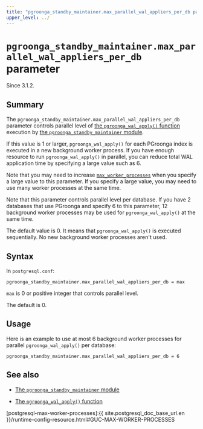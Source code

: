 ```yaml
---
title: "pgroonga_standby_maintainer.max_parallel_wal_appliers_per_db parameter"
upper_level: ../
---
```


# `pgroonga_standby_maintainer.max_parallel_wal_appliers_per_db` parameter

Since 3.1.2.

## Summary

The `pgroonga_standby_maintainer.max_parallel_wal_appliers_per_db` parameter controls parallel level of [the `pgroonga_wal_apply()` function][pgroonga-wal-apply] execution by [the `pgroonga_standby_maintainer` module][pgroonga-standby-maintainer].

If this value is 1 or larger, `pgroonga_wal_apply()` for each PGroonga index is executed in a new background worker process. If you have enough resource to run `pgroonga_wal_apply()` in parallel, you can reduce total WAL application time by specifying a large value such as 6.

Note that you may need to increase [`max_worker_processes`](postgresql-max-worker-processes) when you specify a large value to this parameter. If you specify a large value, you may need to use many worker processes at the same time.

Note that this parameter controls parallel level per database. If you have 2 databases that use PGroonga and specify 6 to this parameter, 12 background worker processes may be used for `pgroonga_wal_apply()` at the same time.

The default value is 0. It means that `pgroonga_wal_apply()` is executed sequentially. No new background worker processes aren't used.

## Syntax

In `postgresql.conf`:

```text
pgroonga_standby_maintainer.max_parallel_wal_appliers_per_db = max
```

`max` is 0 or positive integer that controls parallel level.

The default is 0.

## Usage

Here is an example to use at most 6 background worker processes for parallel `pgroonga_wal_apply()` per database:

```text
pgroonga_standby_maintainer.max_parallel_wal_appliers_per_db = 6
```

## See also

  * [The `pgroonga_standby_maintainer` module][pgroonga-standby-maintainer]

  * [The `pgroonga_wal_apply()` function][pgroonga-wal-apply]

[postgresql-max-worker-processes]:{{ site.postgresql_doc_base_url.en }}/runtime-config-resource.html#GUC-MAX-WORKER-PROCESSES

[pgroonga-standby-maintainer]:../modules/pgroonga-standby-maintainer.html

[pgroonga-wal-apply]:../functions/pgroonga-wal-apply.html
